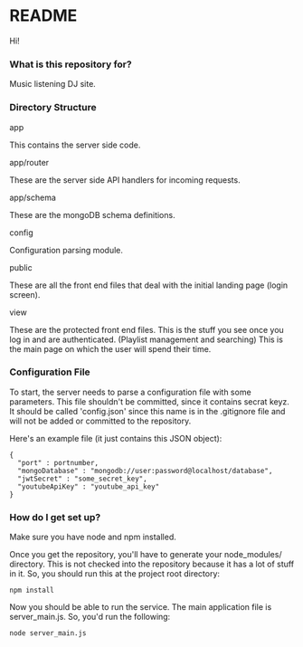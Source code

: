 # README #

Hi!


### What is this repository for? ###

Music listening DJ site.


### Directory Structure ###
app

This contains the server side code.

app/router

These are the server side API handlers for incoming requests.

app/schema

These are the mongoDB schema definitions.

config

Configuration parsing module.

public

These are all the front end files that deal with the initial landing
page (login screen).

view

These are the protected front end files. This is the stuff you see
once you log in and are authenticated. (Playlist management
and searching) This is the main page on which the user will
spend their time.


### Configuration File ###

To start, the server needs to parse a configuration file with some parameters.
This file shouldn't be committed, since it contains secrat keyz. It should
be called 'config.json' since this name is in the .gitignore file and will
not be added or committed to the repository.

Here's an example file (it just contains this JSON object):

    {
      "port" : portnumber,
      "mongoDatabase" : "mongodb://user:password@localhost/database",
      "jwtSecret" : "some_secret_key",
      "youtubeApiKey" : "youtube_api_key"
    }

### How do I get set up? ###

Make sure you have node and npm installed.

Once you get the repository, you'll have to generate your node_modules/ directory. This is not checked into the repository because it has a lot of stuff in it. So, you should run this at the project root directory:

    npm install

Now you should be able to run the service. The main application file is server_main.js. So, you'd run the following:

    node server_main.js



